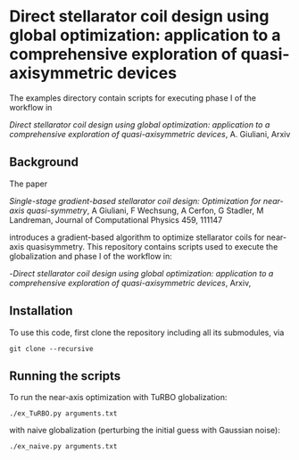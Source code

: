 # Direct stellarator coil design using global optimization: application to a comprehensive exploration of quasi-axisymmetric devices
The examples directory contain scripts for executing phase I of the workflow in

*Direct stellarator coil design using global optimization: application to a comprehensive exploration of quasi-axisymmetric devices*, A. Giuliani, Arxiv

## Background
The paper

*Single-stage gradient-based stellarator coil design: Optimization for near-axis quasi-symmetry*, A Giuliani, F Wechsung, A Cerfon, G Stadler, M Landreman, Journal of Computational Physics 459, 111147

introduces a gradient-based algorithm to optimize stellarator coils for near-axis quasisymmetry.  This repository contains scripts used to execute the globalization and phase I of the workflow in:

-*Direct stellarator coil design using global optimization: application to a comprehensive exploration of quasi-axisymmetric devices*, Arxiv,

## Installation
To use this code, first clone the repository including all its submodules, via

    git clone --recursive 


## Running the scripts

To run the near-axis optimization with TuRBO globalization:

    ./ex_TuRBO.py arguments.txt

with naive globalization (perturbing the initial guess with Gaussian noise):

    ./ex_naive.py arguments.txt
